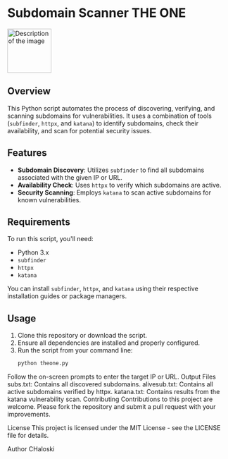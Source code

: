 # Subdomain Scanner THE ONE

<img src="[path_to_image.jpg](https://github.com/chaloski/theone/assets/121198386/d3b21db6-c2ea-4230-af61-c123c88ae713))" alt="Description of the image" width="100" height="100">

## Overview
This Python script automates the process of discovering, verifying, and scanning subdomains for vulnerabilities. It uses a combination of tools (`subfinder`, `httpx`, and `katana`) to identify subdomains, check their availability, and scan for potential security issues.

## Features
- **Subdomain Discovery**: Utilizes `subfinder` to find all subdomains associated with the given IP or URL.
- **Availability Check**: Uses `httpx` to verify which subdomains are active.
- **Security Scanning**: Employs `katana` to scan active subdomains for known vulnerabilities.

## Requirements
To run this script, you'll need:
- Python 3.x
- `subfinder`
- `httpx`
- `katana`

You can install `subfinder`, `httpx`, and `katana` using their respective installation guides or package managers.

## Usage
1. Clone this repository or download the script.
2. Ensure all dependencies are installed and properly configured.
3. Run the script from your command line:
   ```bash
   python theone.py
Follow the on-screen prompts to enter the target IP or URL.
Output Files
subs.txt: Contains all discovered subdomains.
alivesub.txt: Contains all active subdomains verified by httpx.
katana.txt: Contains results from the katana vulnerability scan.
Contributing
Contributions to this project are welcome. Please fork the repository and submit a pull request with your improvements.

License
This project is licensed under the MIT License - see the LICENSE file for details.

Author
CHaloski
